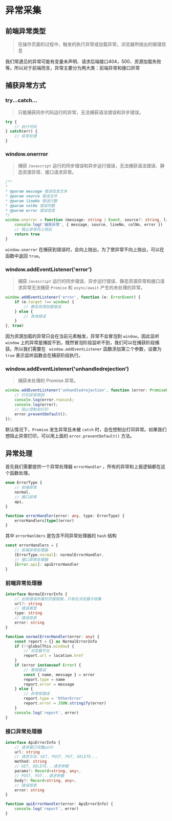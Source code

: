 # 异常采集

## 前端异常类型
> 在操作页面的过程中，触发的执行异常或加载异常，浏览器所抛出的报错信息

我们常遇见的异常可能有变量未声明、请求后端接口404，500、资源加载失败等。所以对于前端而言，异常主要分为两大类：前端异常和接口异常

## 捕获异常方式

### try...catch...
> 只能捕获同步代码运行的异常，无法捕获语法错误和异步错误。
```typescript
try {
	// 执行代码
} catch(err) {
	// 异常处理
}
```

### window.onerrror
> 捕获 `Javascript` 运行的同步错误和异步运行错误，无法捕获语法错误、静态资源异常、接口请求异常。

```typescript
/**
*
* @param message 错误信息文本
* @param source 错误文件
* @param lineNo 错误行数
* @param colNo 错误列数
* @param error 错误信息
*/
window.onerror = function (message: string | Event, source?: string, lineNo?: number, colNo?: number, error?: Error | undefined) {
	console.log('捕获异常', { message, source, lineNo, colNo, error })
	// 阻止异常向上抛出
	return true
}
```
`window.onerror` 在捕获到错误时，会向上抛出，为了使异常不向上抛出，可以在函数中返回 `true`。

### window.addEventListener('error')
> 捕获 `Javascript` 运行的同步错误、异步运行错误、静态资源异常和接口请求异常无法捕获 `Promise` 和 `async/await` 产生的未处理的异常。

```typescript
window.addEventListener('error', function (e: ErrorEvent) {
	if (e.target !== window) {
		// 静态资源加载错误
	} else {
		// 其他错误
	}
}, true)
```
因为资源加载的异常只会在当前元素触发，异常不会冒泡到 `window`，因此监听 `window` 上的异常是捕捉不到，既然冒泡阶段监听不到，我们可以在捕获阶段捕获。所以我们需要在 ` window.addEventListener` 函数添加第三个参数，设置为 `true` 表示监听函数会在捕获阶段执行。

### window.addEventListener('unhandledrejection')
> 捕获未处理的 Promise 异常。

```typescript
window.addEventListener('unhandledrejection', function (error: PromiseRejectionEvent) {
	// 打印异常原因
	console.log(error.reason);
	console.log(error);
	// 阻止控制台打印
	error.preventDefault();
});
```
默认情况下，`Promise` 发生异常且未被 `catch` 时，会在控制台打印异常。如果我们想阻止异常打印，可以用上面的 `error.preventDefault()` 方法。

## 异常处理
首先我们需要提供一个异常处理器 `errorHandler` ，所有的异常和上报逻辑都在这个函数处理。
```typescript
enum ErrorType {
	// 前端异常
	normal,
	// 接口异常
	api,
}

function errorHandler(error: any, type: ErrorType) {
	errorHandlers[type](error)
}
```
其中 `errorHanlders` 是包含不同异常处理器的 `hash` 结构
```typescript
const errorHandlers = {
	// 前端异常处理器
	[ErrorType.normal]: normalErrorHandler,
	// 接口异常处理器
	[Error.api]: apiErrorHandler
}
```
### 前端异常处理器
```typescript
interface NormalErrorInfo {
	// 出现错误所属的页面链接，只有在浏览器才收集
	url?: string
	// 错误类型
	type: string
	// 错误信息
	error: string
}

function normalErrorHandler(error: any) {
	const report = {} as NormalErrorInfo
	if (!!globalThis.window) {
		// 浏览器平台
		report.url = location.href
	}
	if (error instanceof Error) {
		// 常规错误
		const { name, message } = error
		report.type = name
		report.error = message
	} else {
		// 非常规错误
		report.type = 'OtherError'
		report.error = JSON.stringify(error)
	}
	console.log('report', error)
}
```

### 接口异常处理器
```typescript
interface ApiErrorInfo {
	// 请求接口完整path
	url: string
	// 请求方法，GET, POST, PUT, DELETE...
	method: string
	// GET, DELETE...请求参数
	params?: Record<string, any>,
	// POST, PUT...请求参数
	body?: Record<string, any>,
	// 错误信息
	error: string
}

function apiErrorHandler(error: ApiErrorInfo) {
	console.log('report', error)
}
```

